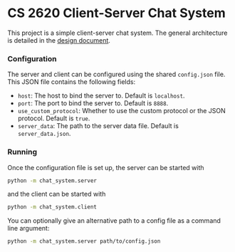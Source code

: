 # CS 2620 Client-Server Chat System

This project is a simple client-server chat system. The general architecture is detailed in the [design document](design.md).

### Configuration
The server and client can be configured using the shared `config.json` file. This JSON file contains the following fields:
- `host`: The host to bind the server to. Default is `localhost`.
- `port`: The port to bind the server to. Default is `8888`.
- `use_custom_protocol`: Whether to use the custom protocol or the JSON protocol. Default is `true`.
- `server_data`: The path to the server data file. Default is `server_data.json`.

### Running
Once the configuration file is set up, the server can be started with
```bash
python -m chat_system.server
```
and the client can be started with
```bash
python -m chat_system.client
```

You can optionally give an alternative path to a config file as a command line argument:
```bash
python -m chat_system.server path/to/config.json
```
